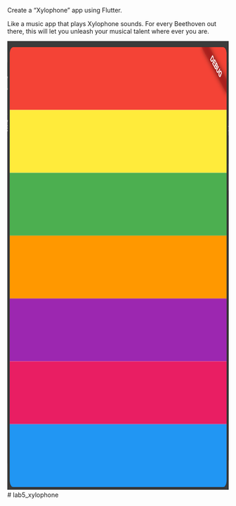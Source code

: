 Create a “Xylophone” app using Flutter.

Like a music app that plays Xylophone sounds. For every Beethoven out there, this will let you unleash your musical talent where ever you are.


![alt text](image.png)#   l a b 5 _ x y l o p h o n e 
 
 